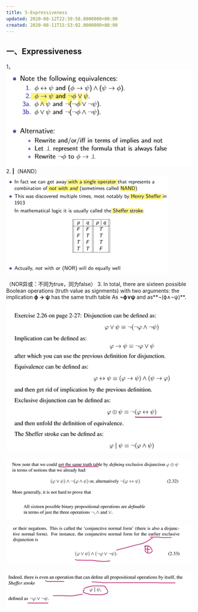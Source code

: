 ```yaml
---
title: 5-Expressiveness
updated: 2020-08-12T22:39:58.0000000+08:00
created: 2020-08-11T15:53:02.0000000+08:00
---
```


## 一、Expressiveness
1，
![image1](../../assets/6727894b9da64a3bb92ac2092751dc97.png)
2\. **\|**（NAND）
![image2](../../assets/89ce399fb971420386fa985900ffa092.png)

（NOR异或：不同为true，同为false）
3\. In total, there are sixteen possible Boolean operations (truth value as signments) with two arguments:
the implication **ϕ → ψ** has the same truth table
As **¬ϕ∨ψ** and as**¬(ϕ∧¬ψ)**.
![image3](../../assets/2504804b687f46de951cac7a8c01ee47.png)

![image4](../../assets/801ac98ae23a4b6f80850e198fc76c62.png)

![image5](../../assets/78f849ca2ed24e319980fce3cb21d0b4.png)

![image6](../../assets/5e90406145df4d6881c43a29889acc4a.png)
